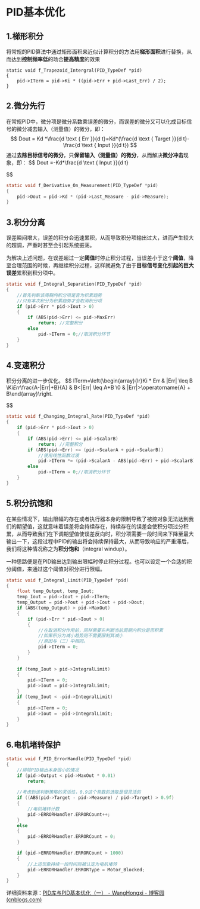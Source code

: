 # PID基本优化

## 1.梯形积分

将常规的PID算法中通过矩形面积来近似计算积分的方法用**梯形面积**进行替换，从而达到**控制频率低**的场合**提高精度**的效果

```
static void f_Trapezoid_Intergral(PID_TypeDef *pid)
{
    pid->ITerm = pid->Ki * ((pid->Err + pid->Last_Err) / 2);
}
```



## 2.微分先行

在常规PID中，微分项是微分系数乘误差的微分，而误差的微分又可以化成目标信号的微分减去输入（测量值）的微分，即：
$$
Dout = Kd *\frac{d \text { Err }}{d t}=Kd*(\frac{d \text { Target }}{d t}-\frac{d \text { Input }}{d t})
$$
通过**去除目标信号的微分**，只**保留输入（测量值）的微分**，从而解决**微分冲击**现象，即：
$$
Dout =-Kd*\frac{d \text { Input }}{d t}
$$


```c
static void f_Derivative_On_Measurement(PID_TypeDef *pid)
{
    pid->Dout = pid->Kd * (pid->Last_Measure - pid->Measure);
}
```



## 3.积分分离

误差瞬间增大，误差的积分会迅速累积，从而导致积分项输出过大，进而产生较大的超调，严重时甚至会引起系统振荡。

为解决上述问题，在误差超过一定**阈值**时停止积分过程，当误差小于这个**阈值**，降至合理范围的时候，再继续积分过程，这样就避免了由于**目标信号变化引起的巨大误差**累积到积分项中。

```c
static void f_Integral_Separation(PID_TypeDef *pid)
{
    //首先判断该周期内积分项是否为积累趋势
    //只有本次积分为积累趋势才会取消积分项
    if (pid->Err * pid->Iout > 0)
    {
        if (ABS(pid->Err) <= pid->MaxErr)
            return; //完整积分
        else
            pid->ITerm = 0;//取消积分环节
    }
}

```



## 4.变速积分

积分分离的进一步优化。
$$
ITerm=\left\{\begin{array}{lr}Ki * Err & |Err| \leq B \\Ki*Err*\frac{A-|Err|+B}{A} & B<|Err| \leq A+B \\0 & |Err|>\operatorname{A} + B\end{array}\right.
$$

```c
static void f_Changing_Integral_Rate(PID_TypeDef *pid)
{
    if (pid->Err * pid->Iout > 0)
    {
        if (ABS(pid->Err) <= pid->ScalarB)
            return; //完整积分
        if (ABS(pid->Err) <= (pid->ScalarA + pid->ScalarB))
            //使用线性函数过渡
            pid->ITerm *= (pid->ScalarA - ABS(pid->Err) + pid->ScalarB) / pid->ScalarA;
        else
            pid->ITerm = 0;//取消积分环节
    }
}
```



## 5.积分抗饱和

在某些情况下，输出限幅的存在或者执行器本身的限制导致了被控对象无法达到我们的期望值，这就意味着误差将会持续存在，持续存在的误差会使积分项过分积累，从而导致我们在下调期望值使误差反向时，积分项需要一段时间来下降至最大输出一下，这段过程中PID的输出将会持续保持最大，从而导致响应的严重滞后，我们将这种情况称之为**积分饱和**（integral windup）。

一种思路便是在PID输出达到输出限幅时停止积分过程。也可以设定一个合适的积分阈值，来通过这个阈值对积分进行限幅。

```c
static void f_Integral_Limit(PID_TypeDef *pid)
{
    float temp_Output, temp_Iout;
    temp_Iout = pid->Iout + pid->ITerm;
    temp_Output = pid->Pout + pid->Iout + pid->Dout;
    if (ABS(temp_Output) > pid->MaxOut)
    {
        if (pid->Err * pid->Iout > 0)
        {
			//在取消积分作用前，同样需要先判断当前周期内积分是否积累
            //如果积分为减小趋势则不需要限制其减小
            //原因与（三）中相同。
            pid->ITerm = 0;
        }
    }
    
    if (temp_Iout > pid->IntegralLimit)
    {
        pid->ITerm = 0;
        pid->Iout = pid->IntegralLimit;
    }
    if (temp_Iout < -pid->IntegralLimit)
    {
        pid->ITerm = 0;
        pid->Iout = -pid->IntegralLimit;
    }
}
```



## 6.电机堵转保护

```c
static void f_PID_ErrorHandle(PID_TypeDef *pid)
{
    //排除PID输出本身很小的情况
    if (pid->Output < pid->MaxOut * 0.01)
        return;
	
    //考虑到该判断策略的灵活性，0.9这个常数的选取是很灵活的
    if ((ABS(pid->Target - pid->Measure) / pid->Target) > 0.9f)
    {
        //电机堵转计数
        pid->ERRORHandler.ERRORCount++;
    }
    else
    {
        pid->ERRORHandler.ERRORCount = 0;
    }

    if (pid->ERRORHandler.ERRORCount > 1000)
    {
        //上述现象持续一段时间则被认定为电机堵转
        pid->ERRORHandler.ERRORType = Motor_Blocked;
    }
}

```





详细资料来源：[PID库与PID基本优化（一） - WangHongxi - 博客园 (cnblogs.com)](https://www.cnblogs.com/WangHongxi/p/12404424.html)